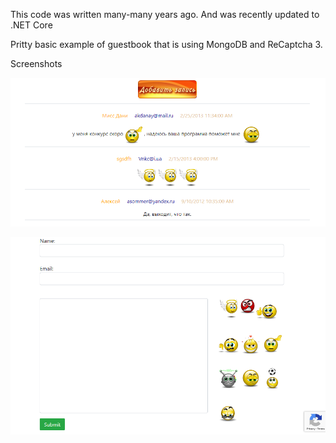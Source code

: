 This code was written many-many years ago. And was recently updated to .NET Core    

Pritty basic example of guestbook that is using MongoDB and ReCaptcha 3.

Screenshots

![Screenshot](/screenshot1.png)

![Screenshot](/screenshot2.png)
